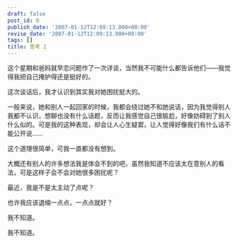 ```yaml
---
draft: false
post_id: 0
publish_date: '2007-01-12T12:09:13.000+08:00'
revise_date: '2007-01-12T12:09:13.000+08:00'
tags: []
title: 思考 2
---
```


这个星期和爸妈就早恋问题作了一次详谈，当然我不可能什么都告诉他们——我觉得我把自己掩护得还是挺好的。

这次谈话后，我才认识到其实我对她困扰挺大的。

一般来说，她和别人一起回家的时候，我都会绕过她不和她说话，因为我觉得别人我都不认识，想聊也没有什么话题，反而让我感觉自己很尴尬，好像妨碍到了别人什么似的。可是我的这种表现，却会让人心生疑窦，让人觉得好像我们有什么话不能公开说……

这个道理很简单，可我一直都没有想到。

大概还有别人的许多想法我是体会不到的吧，虽然我知道不应该太在意别人的看法，可是这样子会不会对她很多困扰呢？

最近，我是不是太主动了点呢？

也许我应该退缩一点点，一点点就好？

我不知道。

我不知道。
